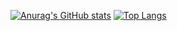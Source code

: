 [![Anurag's GitHub stats](https://github-readme-stats.vercel.app/api?username=gearjp2)](https://github.com/anuraghazra/github-readme-stats)
[![Top Langs](https://github-readme-stats.vercel.app/api/top-langs/?username=anuraghazra)](https://github.com/anuraghazra/github-readme-stats)
